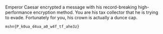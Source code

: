 Emperor Caesar encrypted a message with his record-breaking high-performance encryption method. You are his tax collector that he is trying to evade. Fortunately for you, his crown is actually a dunce cap.

```
mshn{P_k0ua_d4ua_a0_w4f_tf_ahe3z}
```
